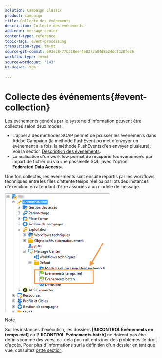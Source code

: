 ```yaml
---
solution: Campaign Classic
product: campaign
title: Collecte des événements
description: Collecte des événements
audience: message-center
content-type: reference
topic-tags: event-processing
translation-type: tm+mt
source-git-commit: 693e38477b318ee44e0373a04d8524ddf128fe36
workflow-type: tm+mt
source-wordcount: '143'
ht-degree: 90%

---
```



# Collecte des événements{#event-collection}

Les événements générés par le système d&#39;information peuvent être collectés selon deux modes :

* L&#39;appel à des méthodes SOAP permet de pousser les événements dans Adobe Campaign (la méthode PushEvent permet d&#39;envoyer un événement à la fois, la méthode PushEvents d&#39;en envoyer plusieurs). Voir la section [Description des événements](../../message-center/using/event-description.md).
* La réalisation d&#39;un workflow permet de récupérer les événements par import de fichier ou via une passerelle SQL (avec l&#39;option **Federated Data Access**).

Une fois collectés, les événements sont ensuite répartis par les workflows techniques entre les files d&#39;attente temps réel ou par lots des instances d&#39;exécution en attendant d&#39;être associés à un modèle de message.

![](assets/messagecenter_events_queues_001.png)

>[!NOTE]
>
>Sur les instances d&#39;exécution, les dossiers **[!UICONTROL Événements en temps réel]** ou **[!UICONTROL Événements batch]** ne doivent pas être définis comme des vues, car cela pourrait entraîner des problèmes de droit d&#39;accès. Pour plus d&#39;informations sur la définition d&#39;un dossier en tant que vue, consultez [cette section](../../platform/using/access-management-folders.md).
